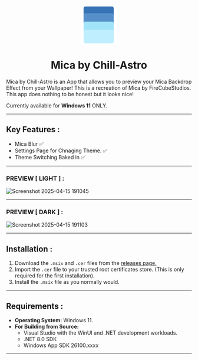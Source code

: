 <p align="center">
  <img src="https://github.com/Chill-Astro/Mica/blob/main/Mica/Assets/StoreLogo.scale-400.png" width="100px" height="100px" alt="Mica Logo">
</p>
<h1 align="center">Mica by Chill-Astro</h1>

Mica by Chill-Astro is an App that allows you to preview your Mica Backdrop Effect from your Wallpaper! This is a recreation of Mica by FireCubeStudios. 
This app does nothing to be honest but it looks nice!

Currently available for **Windows 11** ONLY.

---

## Key Features :

- Mica Blur ✅
- Settings Page for Chnaging Theme. ✅
- Theme Switching Baked in ✅

---

### PREVIEW [ LIGHT ] :

![Screenshot 2025-04-15 191045](https://github.com/user-attachments/assets/2b3dd119-9279-4c01-9e88-0602ebc54bf8)

---

### PREVIEW [ DARK ] :

![Screenshot 2025-04-15 191103](https://github.com/user-attachments/assets/34f059eb-a2f6-4435-9f48-66815950d959)

---

## Installation : 

1.  Download the `.msix` and `.cer` files from the [releases page.](https://github.com/Chill-Astro/Mica/releases/tag/Latest)
2.  Import the `.cer` file to your trusted root certificates store. (This is only required for the first installation).
3.  Install the `.msix` file as you normally would.

---

## Requirements :

* **Operating System:** Windows 11.
* **For Building from Source:**
    * Visual Studio with the WinUI and .NET development workloads.
    * .NET 8.0 SDK
    * Windows App SDK 26100.xxxx

---
